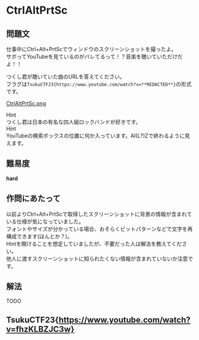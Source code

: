 # CtrlAltPrtSc

## 問題文
仕事中にCtrl+Alt+PrtScでウィンドウのスクリーンショットを撮ったよ。  
サボってYouTubeを見ているのがバレてるって！？音楽を聴いていただけだよ！！  

つくし君が聴いていた曲のURLを答えてください。  
フラグは`TsukuCTF23{https://www.youtube.com/watch?v=**REDACTED**}`の形式です。  

[CtrlAltPrtSc.png](files/CtrlAltPrtSc.png)  

Hint  
つくし君は日本の有名な四人組ロックバンドが好きです。  
Hint  
YouTubeの検索ボックスの位置に何か入っています。AI(L?)Zで終わるように見えます。  

## 難易度
**hard**  

## 作問にあたって
以前よりCtrl+Alt+PrtScで取得したスクリーンショットに背景の情報が含まれている仕様が気になっていました。  
フォントやサイズが分かっている場合、おそらくビットパターンなどで文字を再構成できます(ほんとか？)。  
Hintを開けることを想定していましたが、不要だった人は解法を教えてください。  
他人に渡すスクリーンショットに知られたくない情報が含まれていないか注意です。  


## 解法
TODO  

## TsukuCTF23{https://www.youtube.com/watch?v=fhzKLBZJC3w}